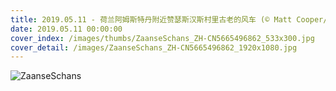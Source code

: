 ```yaml
---
title: 2019.05.11 - 荷兰阿姆斯特丹附近赞瑟斯汉斯村里古老的风车 (© Matt Cooper/Gallery Stock)
date: 2019.05.11 00:00:00
cover_index: /images/thumbs/ZaanseSchans_ZH-CN5665496862_533x300.jpg
cover_detail: /images/ZaanseSchans_ZH-CN5665496862_1920x1080.jpg
---
```


![ZaanseSchans](/images/ZaanseSchans_ZH-CN5665496862_1920x1080.jpg)
